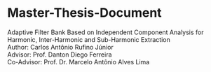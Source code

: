 # Master-Thesis-Document
Adaptive Filter Bank Based on Independent Component Analysis for Harmonic, Inter-Harmonic and Sub-Harmonic Extraction
<br />
Author: Carlos Antônio Rufino Júnior<br />
Advisor: Prof. Danton Diego Ferreira<br />
Co-Advisor: Prof. Dr. Marcelo Antônio Alves Lima<br />
